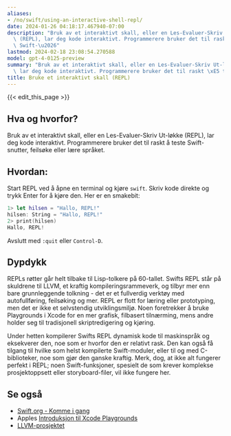 ```yaml
---
aliases:
- /no/swift/using-an-interactive-shell-repl/
date: 2024-01-26 04:18:17.467940-07:00
description: "Bruk av et interaktivt skall, eller en Les-Evaluer-Skriv Ut-l\xF8kke\
  \ (REPL), lar deg kode interaktivt. Programmerere bruker det til raskt \xE5 teste\
  \ Swift-\u2026"
lastmod: 2024-02-18 23:08:54.270588
model: gpt-4-0125-preview
summary: "Bruk av et interaktivt skall, eller en Les-Evaluer-Skriv Ut-l\xF8kke (REPL),\
  \ lar deg kode interaktivt. Programmerere bruker det til raskt \xE5 teste Swift-\u2026"
title: Bruke et interaktivt skall (REPL)
---
```


{{< edit_this_page >}}

## Hva og hvorfor?
Bruk av et interaktivt skall, eller en Les-Evaluer-Skriv Ut-løkke (REPL), lar deg kode interaktivt. Programmerere bruker det til raskt å teste Swift-snutter, feilsøke eller lære språket.

## Hvordan:
Start REPL ved å åpne en terminal og kjøre `swift`. Skriv kode direkte og trykk Enter for å kjøre den. Her er en smakebit:

```Swift
1> let hilsen = "Hallo, REPL!"
hilsen: String = "Hallo, REPL!"
2> print(hilsen)
Hallo, REPL!
```

Avslutt med `:quit` eller `Control-D`.

## Dypdykk
REPLs røtter går helt tilbake til Lisp-tolkere på 60-tallet. Swifts REPL står på skuldrene til LLVM, et kraftig kompileringsrammeverk, og tilbyr mer enn bare grunnleggende tolkning - det er et fullverdig verktøy med autofullføring, feilsøking og mer. REPL er flott for læring eller prototyping, men det er ikke et selvstendig utviklingsmiljø. Noen foretrekker å bruke Playgrounds i Xcode for en mer grafisk, filbasert tilnærming, mens andre holder seg til tradisjonell skriptredigering og kjøring.

Under hetten kompilerer Swifts REPL dynamisk kode til maskinspråk og eksekverer den, noe som er hvorfor den er relativt rask. Den kan også få tilgang til hvilke som helst kompilerte Swift-moduler, eller til og med C-biblioteker, noe som gjør den ganske kraftig. Merk, dog, at ikke alt fungerer perfekt i REPL; noen Swift-funksjoner, spesielt de som krever komplekse prosjektoppsett eller storyboard-filer, vil ikke fungere her.

## Se også
- [Swift.org - Komme i gang](https://www.swift.org/getting-started/#using-the-repl)
- Apples [Introduksjon til Xcode Playgrounds](https://developer.apple.com/videos/play/wwdc2014/408/)
- [LLVM-prosjektet](https://llvm.org/)
